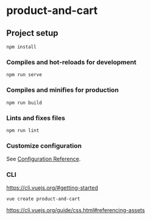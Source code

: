 # product-and-cart

## Project setup
```
npm install
```

### Compiles and hot-reloads for development
```
npm run serve
```

### Compiles and minifies for production
```
npm run build
```

### Lints and fixes files
```
npm run lint
```

### Customize configuration
See [Configuration Reference](https://cli.vuejs.org/config/).

### CLI
https://cli.vuejs.org/#getting-started
```
vue create product-and-cart
```

https://cli.vuejs.org/guide/css.html#referencing-assets



